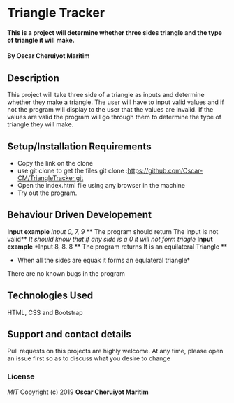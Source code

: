 # Triangle Tracker
#### This is a project will determine whether three sides triangle and the type of triangle it will make.
#### By **Oscar Cheruiyot Maritim**
## Description
This project will take three side of a triangle as inputs and determine whether they make a triangle. The user will have to input valid values and if not the program will display to the user that the values are invalid. If the values are valid the program will go through them to determine the type of triangle they will make.
## Setup/Installation Requirements
* Copy the link on the clone
* use git clone to get the files git clone :https://github.com/Oscar-CM/TriangleTracker.git
* Open the index.html file using any browser in the machine
* Try out the program.
## Behaviour Driven Developement
**Input example**
*Input 0, 7, 9*
** The program should return The input is not valid**
*It should know that if any side is a 0 it will not form  triagle*
**Input example**
*Input 8, 8. 8
** The program returns It is an equilateral Triangle **
* When all the sides are equak it forms an equlateral triangle*


There are no known bugs in the program
## Technologies Used
HTML, CSS and Bootstrap
## Support and contact details
Pull requests on this projects are highly welcome. At any time, please open an issue first so as to discuss what you desire to change
### License
*MIT*
Copyright (c) 2019 **Oscar Cheruiyot Maritim**
